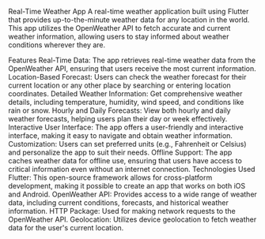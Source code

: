 Real-Time Weather App
A real-time weather application built using Flutter that provides up-to-the-minute weather data for any location in the world. This app utilizes the OpenWeather API to fetch accurate and current weather information, allowing users to stay informed about weather conditions wherever they are.

Features
Real-Time Data: The app retrieves real-time weather data from the OpenWeather API, ensuring that users receive the most current information.
Location-Based Forecast: Users can check the weather forecast for their current location or any other place by searching or entering location coordinates.
Detailed Weather Information: Get comprehensive weather details, including temperature, humidity, wind speed, and conditions like rain or snow.
Hourly and Daily Forecasts: View both hourly and daily weather forecasts, helping users plan their day or week effectively.
Interactive User Interface: The app offers a user-friendly and interactive interface, making it easy to navigate and obtain weather information.
Customization: Users can set preferred units (e.g., Fahrenheit or Celsius) and personalize the app to suit their needs.
Offline Support: The app caches weather data for offline use, ensuring that users have access to critical information even without an internet connection.
Technologies Used
Flutter: This open-source framework allows for cross-platform development, making it possible to create an app that works on both iOS and Android.
OpenWeather API: Provides access to a wide range of weather data, including current conditions, forecasts, and historical weather information.
HTTP Package: Used for making network requests to the OpenWeather API.
Geolocation: Utilizes device geolocation to fetch weather data for the user's current location.